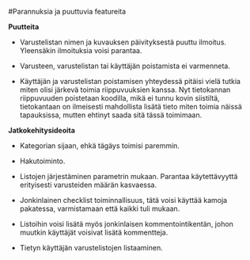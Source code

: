 #Parannuksia ja puuttuvia featureita

**Puutteita**

+ Varustelistan nimen ja kuvauksen päivityksestä puuttu ilmoitus. Yleensäkin ilmoituksia voisi parantaa.

+ Varusteen, varustelistan tai käyttäjän poistamista ei varmenneta.

+ Käyttäjän ja varustelistan poistamisen yhteydessä pitäisi vielä tutkia  miten olisi järkevä toimia riippuvuuksien kanssa. Nyt tietokannan riippuvuuden poistetaan koodilla, mikä ei tunnu kovin siistiltä, tietokantaan on ilmeisesti mahdollista lisätä tieto miten toimia näissä tapauksissa, mutten ehtinyt saada sitä tässä toimimaan.

**Jatkokehitysideoita**

+ Kategorian sijaan, ehkä tägäys toimisi paremmin.

+ Hakutoiminto.
+ Listojen järjestäminen parametrin mukaan. Parantaa käytettävyyttä erityisesti varusteiden määrän kasvaessa.

+ Jonkinlainen checklist toiminnallisuus, tätä voisi käyttää kamoja pakatessa, varmistamaan että kaikki tuli mukaan.

+ Listoihin voisi lisätä myös jonkinlaisen kommentointikentän, johon muutkin käyttäjät voisivat lisätä kommentteja.

+ Tietyn käyttäjän varustelistojen listaaminen.